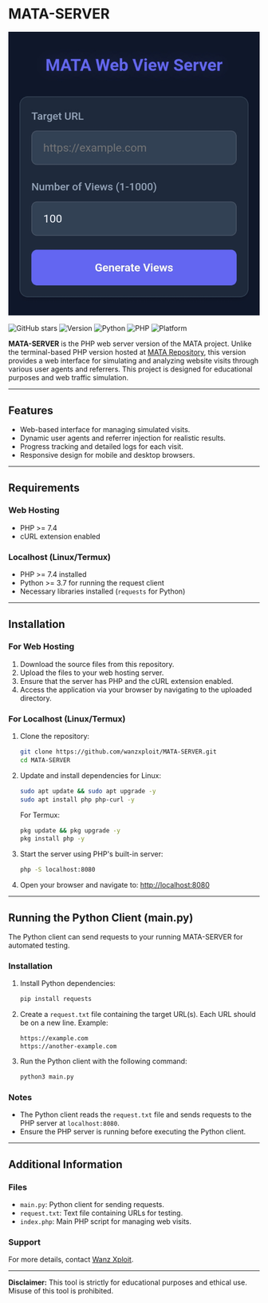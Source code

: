 
# MATA-SERVER

![Banner](banner.png)

![GitHub stars](https://img.shields.io/github/stars/wanzxploit/MATA-SERVER?style=social)
![Version](https://img.shields.io/badge/version-1.0(Beta)-brightgreen)
![Python](https://img.shields.io/badge/python-3.7+-blue)
![PHP](https://img.shields.io/badge/php-7.4-blue)
![Platform](https://img.shields.io/badge/platform-linux%20%7C%20termux-lightgrey)

**MATA-SERVER** is the PHP web server version of the MATA project. Unlike the terminal-based PHP version hosted at [MATA Repository](https://github.com/wanzxploit/MATA), this version provides a web interface for simulating and analyzing website visits through various user agents and referrers. This project is designed for educational purposes and web traffic simulation.

---

## Features

- Web-based interface for managing simulated visits.
- Dynamic user agents and referrer injection for realistic results.
- Progress tracking and detailed logs for each visit.
- Responsive design for mobile and desktop browsers.

---

## Requirements

### Web Hosting
- PHP >= 7.4
- cURL extension enabled

### Localhost (Linux/Termux)
- PHP >= 7.4 installed
- Python >= 3.7 for running the request client
- Necessary libraries installed (`requests` for Python)

---

## Installation

### For Web Hosting
1. Download the source files from this repository.
2. Upload the files to your web hosting server.
3. Ensure that the server has PHP and the cURL extension enabled.
4. Access the application via your browser by navigating to the uploaded directory.

### For Localhost (Linux/Termux)
1. Clone the repository:
   ```bash
   git clone https://github.com/wanzxploit/MATA-SERVER.git
   cd MATA-SERVER
   ```

2. Update and install dependencies for Linux:
   ```bash
   sudo apt update && sudo apt upgrade -y
   sudo apt install php php-curl -y
   ```

   For Termux:
   ```bash
   pkg update && pkg upgrade -y
   pkg install php -y
   ```

3. Start the server using PHP's built-in server:
   ```bash
   php -S localhost:8080
   ```

4. Open your browser and navigate to:
   [http://localhost:8080](http://localhost:8080)

---

## Running the Python Client (main.py)

The Python client can send requests to your running MATA-SERVER for automated testing.

### Installation
1. Install Python dependencies:
   ```bash
   pip install requests
   ```

2. Create a `request.txt` file containing the target URL(s). Each URL should be on a new line. Example:
   ```
   https://example.com
   https://another-example.com
   ```

3. Run the Python client with the following command:
   ```bash
   python3 main.py
   ```

### Notes
- The Python client reads the `request.txt` file and sends requests to the PHP server at `localhost:8080`.
- Ensure the PHP server is running before executing the Python client.

---

## Additional Information

### Files
- `main.py`: Python client for sending requests.
- `request.txt`: Text file containing URLs for testing.
- `index.php`: Main PHP script for managing web visits.

### Support
For more details, contact [Wanz Xploit](https://github.com/wanzxploit).

---

**Disclaimer:** This tool is strictly for educational purposes and ethical use. Misuse of this tool is prohibited.
